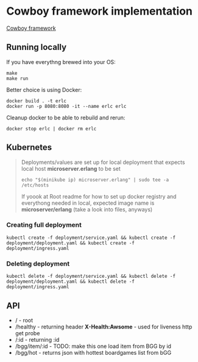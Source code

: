 # Cowboy framework implementation

[Cowboy framework](https://github.com/ninenines/cowboy)

## Running locally

If you have everythng brewed into your OS:

```
make
make run
```

Better choice is using Docker:

```
docker build . -t erlc
docker run -p 8080:8080 -it --name erlc erlc
```

Cleanup docker to be able to rebuild and rerun:

```
docker stop erlc | docker rm erlc
```

## Kubernetes

> Deployments/values are set up for local deployment that expects local host **microserver.erlang** to be set
>
> ```
> echo "$(minikube ip) microserver.erlang" | sudo tee -a /etc/hosts
> ```
>
> If yoook at Root readme for how to set up docker registry and everythong needed in local, expected image name is **microserver/erlang** (take a look into files, anyways)


### Creating full deployment

```
kubectl create -f deployment/service.yaml && kubectl create -f deployment/deployment.yaml && kubectl create -f deployment/ingress.yaml
```

### Deleting deployment

```
kubectl delete -f deployment/service.yaml && kubectl delete -f deployment/deployment.yaml && kubectl delete -f deployment/ingress.yaml
```



## API

- / - root
- /healthy - returning header **X-Health:Awsome** - used for liveness http get probe
- /:id - returning :id
- /bgg/item/:id - TODO: make this one load item from BGG by id
- /bgg/hot - returns json with hottest boardgames list from bGG
